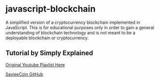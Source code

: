 # javascript-blockchain
A simplified version of a cryptocurrency blockchain implemented in JavaScript. This is for educational purposes only in order to gain a general understanding of blockchain technology and is not meant to be a deployable blockchain or cryptocurrency.

## Tutorial by Simply Explained
[Original Youtube Playlist Here](https://www.youtube.com/playlist?list=PLzvRQMJ9HDiTqZmbtFisdXFxul5k0F-Q4)

[SavjeeCoin GitHub](https://github.com/Savjee/SavjeeCoin)
